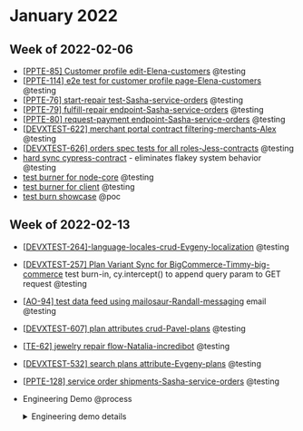 # January 2022

## Week of 2022-02-06

- [[PPTE-85\] Customer profile edit-Elena-customers](https://github.com/helloextend/client/pull/3095) @testing
- [[PPTE-114\] e2e test for customer profile page-Elena-customers](https://github.com/helloextend/client/pull/3174) @testing
- [[PPTE-76\] start-repair test-Sasha-service-orders](https://github.com/helloextend/node-core/pull/7679) @testing
- [[PPTE-79\] fulfill-repair endpoint-Sasha-service-orders](https://github.com/helloextend/node-core/pull/7709#pullrequestreview-877111317) @testing
- [[PPTE-80\] request-payment endpoint-Sasha-service-orders](https://github.com/helloextend/node-core/pull/7773) @testing
- [[DEVXTEST-622\] merchant portal contract filtering-merchants-Alex](https://github.com/helloextend/client/pull/3132#pullrequestreview-876660335) @testing
- [[DEVXTEST-626\] orders spec tests for all roles-Jess-contracts](https://github.com/helloextend/node-core/pull/7606#pullrequestreview-877108813) @testing
- [hard sync cypress-contract](https://github.com/helloextend/cypress-contract/pull/56) - eliminates flakey system behavior @testing
- [test burner for node-core](https://github.com/helloextend/node-core/pull/7666) @testing
- [test burner for client](https://github.com/helloextend/client/pull/3200) @testing
- [test burn showcase](https://github.com/helloextend/cypress-contract/runs/5159848209?check_suite_focus=true#step:8:100) @poc

## Week of 2022-02-13

- [[DEVXTEST-264\]-language-locales-crud-Evgeny-localization](https://github.com/helloextend/node-core/pull/7713) @testing
- [[DEVXTEST-257\] Plan Variant Sync for BigCommerce-Timmy-big-commerce](https://github.com/helloextend/node-core/pull/7820/files) test burn-in, cy.intercept() to append query param to GET request @testing
- [[AO-94\] test data feed using mailosaur-Randall-messaging](https://github.com/helloextend/node-core/pull/7700#pullrequestreview-882310231) email @testing
- [[DEVXTEST-607\] plan attributes crud-Pavel-plans](https://github.com/helloextend/node-core/pull/7844#event-6079489980) @testing
- [[TE-62\] jewelry repair flow-Natalia-incredibot](https://github.com/helloextend/node-core/pull/7847#event-6080144388) @testing
- [[DEVXTEST-532\] search plans attribute-Evgeny-plans](https://github.com/helloextend/client/pull/3236#event-6080427399) @testing
- [[PPTE-128\] service order shipments-Sasha-service-orders](https://github.com/helloextend/node-core/pull/7843#event-6086738874) @testing
- Engineering Demo @process

  <details><summary>Engineering demo details</summary>
  - Test Burn-in

  - [Flake Management](https://dashboard.cypress.io/projects/484wzy/analytics/flaky-tests) & [Top failures](https://dashboard.cypress.io/projects/484wzy/analytics/top-failures)

  - reasons for failures

    - *test flake* *(generally close to 0%)*
    - *top failures*
      - real Service/App failure
      - environment instability
      - system dependency failure

  - old way: [cron jobs](https://crontab.guru/#0_1/2_*_*_6,7) *(shifting right is costly)*

  - [the official feature is coming](https://cypress.io/pricing/?utm_adgroup=132501525560&utm_keyword=cypress%20pricing&utm_source=google&utm_medium=cpc&utm_campaign=15312994475&utm_term=cypress%20pricing&hsa_acc=8898574980&hsa_cam=15312994475&hsa_grp=132501525560&hsa_ad=562694869917&hsa_src=g&hsa_tgt=kwd-395397257499&hsa_kw=cypress%20pricing&hsa_mt=e&hsa_net=adwords&hsa_ver=3&gclid=Cj0KCQiApL2QBhC8ARIsAGMm-KHS3yjQ-m6NrfHSHnqFWVvRTZFjtGt4j2nii9L0NF9APWKk7swcq1MaAr-jEALw_wcB)

  - [grep](https://dev.to/muratkeremozcan/the-32-ways-of-selective-testing-with-cypress-a-unified-concise-approach-to-selective-testing-in-ci-and-local-machines-1c19)

    - local ([copy paste from readme](https://github.com/helloextend/client#grep-cheat-sheet))
    - CI: [node-core](https://github.com/helloextend/node-core/actions/workflows/auth-repeat-spec.yml)    [client](https://github.com/helloextend/client/actions/workflows/customers-repeat-spec-local.yml)
    - examples
      - [test flake](https://github.com/helloextend/node-core/runs/5203221935?check_suite_focus=true#step:8:531), [fixing it](https://github.com/helloextend/node-core/runs/5216504900?check_suite_focus=true#step:8:435)
      - [real failure](https://github.com/helloextend/cypress-contract/runs/5159848209?check_suite_focus=true#step:8:89)
      - *"offer tests are not working, something !$%^& with stores"*
        - [test stores in isolation](https://github.com/helloextend/cypress-store/runs/5239063394?check_suite_focus=true#step:8:62)
        - [test offers on sandbox](https://github.com/helloextend/node-core/runs/5239578575?check_suite_focus=true#step:8:731)
        - [test offers on dev](https://github.com/helloextend/node-core/runs/5239524279?check_suite_focus=true#step:8:726)

  - [GHA reusable workflows](https://docs.github.com/en/actions/using-workflows/reusing-workflows)

  - [external demo](https://www.youtube.com/watch?v=m03ru99eBuc) & repos ([mono](https://www.youtube.com/redirect?event=video_description&redir_token=QUFFLUhqa0I3NFJmM3p1b3l1VDZwWFk2RkZweGw4aDM3QXxBQ3Jtc0ttT1RDQzgxZXhiYUQySFIzdjFxeVo1XzB5V1p6aGJpbjFfWG1WRzlLTjFwRm5JMFd4dEhtbUVXVmhGd2pldzRYRGg0MFJhV1pJUlRwZVRvMG5ueWs4TjNiUExiUmdxQWJpX00wbC1lZFVwMDFlZkl5TQ&q=https%3A%2F%2Fgithub.com%2Fmuratkeremozcan%2Flerna-react-ts-cypress), [single](https://www.youtube.com/redirect?event=video_description&redir_token=QUFFLUhqbURUZHJ3VkZ5NnFsa09JVzJoNFNxSFFZckxod3xBQ3Jtc0trcjhfdmhpWW5xUHE0VmxjbFh6cHBkRDlDR1JqeG1saHBaR0FUV2ZiRUxrdEdDczljQklhSjg5SjZEaURSRkpuam1xSWFhanVCWFc5QUlRRWVWSFRGN05Sdmh1SkZiTVJxRlpUdUxMaUVEZjNfcF92TQ&q=https%3A%2F%2Fgithub.com%2Fmuratkeremozcan%2Freact-hooks-in-action-with-cypress))

  - Email testing

    - what to test in an email
      - validating email fields; from, to, cc, bcc, subject, attachments.
      - HTML content and links in the email
      - Spam checks
    - statelessness
      - stateless users: [Gmail tricks](https://www.idownloadblog.com/2018/12/19/gmail-email-address-tricks/) *(ok if we don't care for email content)*
      - problems
        - bouncing emails to cloud service
        - email flagged for spam (too much e2e, or load tests)
        - not able to differentiate between emails being received
          - every spec has to have a unique email -> stateful -> resort to cron jobs or semaphores
        - unreliable email speeds, which add up in CI costs, and more importantly engineer feedback time.
    - what do we need?
      - [Unique email servers per service and app so that there is a predictable inbox.](https://mailosaur.com/app/login?redirect=%2Fapp%2F)
      - Being able to create (unlimited) users on the fly and have emails sent to them
      - Receiving the emails fast
      - Being able to verify the content of those emails effortlessly.
      - spam check
    - [external blog & repo](https://dev.to/muratkeremozcan/test-emails-effortlessly-with-cypress-mailosaur-and-cy-spok-56lm)

  </details>
